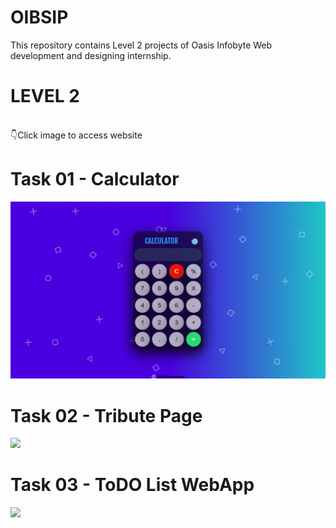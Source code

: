 # OIBSIP

This repository contains Level 2 projects of Oasis Infobyte Web development and designing internship.
# LEVEL 2
<br>
👇Click image to access website

# Task 01 - Calculator
<a href="https://krishnak2c.github.io/Basic-Calculator/"><img src="https://raw.githubusercontent.com/krishnak2c/Basic-Calculator/main/preview.png"></a>
<br>

# Task 02 - Tribute Page
<a href="https://krishnak2c.github.io/Tribute-Page/"><img src="https://raw.githubusercontent.com/krishnak2c/Tribute-Page/main/Images/preview.png"></a>
<br>

# Task 03 - ToDO List WebApp
<a href="https://krishnak2c.github.io/ToDo-List-WebApp/"><img src="https://raw.githubusercontent.com/krishnak2c/ToDo-List-WebApp/main/images/preview.png"></a>

